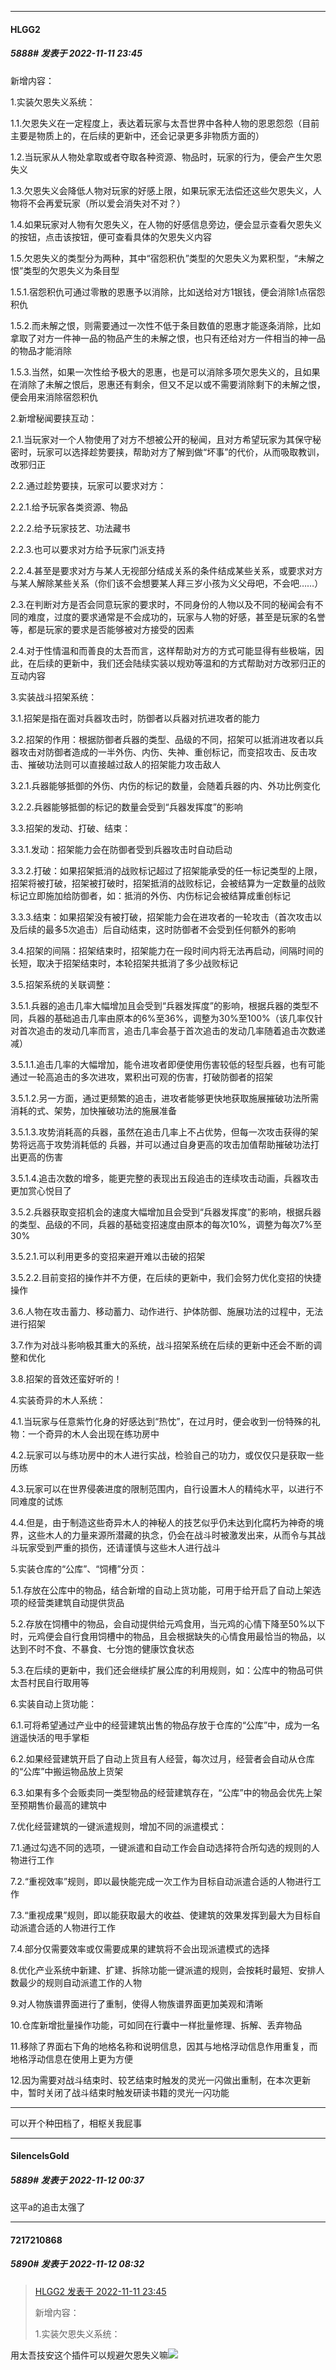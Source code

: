 

*****

####  HLGG2  
##### 5888#       发表于 2022-11-11 23:45

新增内容：

1.实装欠恩失义系统：

1.1.欠恩失义在一定程度上，表达着玩家与太吾世界中各种人物的恩恩怨怨（目前主要是物质上的，在后续的更新中，还会记录更多非物质方面的）

1.2.当玩家从人物处拿取或者夺取各种资源、物品时，玩家的行为，便会产生欠恩失义

1.3.欠恩失义会降低人物对玩家的好感上限，如果玩家无法偿还这些欠恩失义，人物将不会再爱玩家（所以爱会消失对不对？）

1.4.如果玩家对人物有欠恩失义，在人物的好感信息旁边，便会显示查看欠恩失义的按钮，点击该按钮，便可查看具体的欠恩失义内容

1.5.欠恩失义的类型分为两种，其中“宿怨积仇”类型的欠恩失义为累积型，“未解之恨”类型的欠恩失义为条目型

1.5.1.宿怨积仇可通过零散的恩惠予以消除，比如送给对方1银钱，便会消除1点宿怨积仇

1.5.2.而未解之恨，则需要通过一次性不低于条目数值的恩惠才能逐条消除，比如拿取了对方一件神一品的物品产生的未解之恨，也只有还给对方一件相当的神一品的物品才能消除

1.5.3.当然，如果一次性给予极大的恩惠，也是可以消除多项欠恩失义的，且如果在消除了未解之恨后，恩惠还有剩余，但又不足以或不需要消除剩下的未解之恨，便会用来消除宿怨积仇

2.新增秘闻要挟互动：

2.1.当玩家对一个人物使用了对方不想被公开的秘闻，且对方希望玩家为其保守秘密时，玩家可以选择趁势要挟，帮助对方了解到做“坏事”的代价，从而吸取教训，改邪归正

2.2.通过趁势要挟，玩家可以要求对方：

2.2.1.给予玩家各类资源、物品

2.2.2.给予玩家技艺、功法藏书

2.2.3.也可以要求对方给予玩家门派支持

2.2.4.甚至是要求对方与某人无视部分结成关系的条件结成某些关系，或要求对方与某人解除某些关系（你们该不会想要某人拜三岁小孩为义父母吧，不会吧……）

2.3.在判断对方是否会同意玩家的要求时，不同身份的人物以及不同的秘闻会有不同的难度，过度的要求通常是不会成功的，玩家与人物的好感，甚至是玩家的名誉等，都是玩家的要求是否能够被对方接受的因素

2.4.对于性情温和而善良的太吾而言，这样帮助对方的方式可能显得有些极端，因此，在后续的更新中，我们还会陆续实装以规劝等温和的方式帮助对方改邪归正的互动内容

3.实装战斗招架系统：

3.1.招架是指在面对兵器攻击时，防御者以兵器对抗进攻者的能力

3.2.招架的作用：根据防御者兵器的类型、品级的不同，招架可以抵消进攻者以兵器攻击对防御者造成的一半外伤、内伤、失神、重创标记，而变招攻击、反击攻击、摧破功法则可以直接越过敌人的招架能力攻击敌人

3.2.1.兵器能够抵御的外伤、内伤的标记的数量，会随着兵器的内、外功比例变化

3.2.2.兵器能够抵御的标记的数量会受到“兵器发挥度”的影响

3.3.招架的发动、打破、结束：

3.3.1.发动：招架能力会在防御者受到兵器攻击时自动启动

3.3.2.打破：如果招架抵消的战败标记超过了招架能承受的任一标记类型的上限，招架将被打破，招架被打破时，招架抵消的战败标记，会被结算为一定数量的战败标记立即施加给防御者，如：抵消的外伤、内伤标记会被结算成重创标记

3.3.3.结束：如果招架没有被打破，招架能力会在进攻者的一轮攻击（首次攻击以及后续的最多5次追击）后自动结束，这时防御者不会受到任何额外的影响

3.4.招架的间隔：招架结束时，招架能力在一段时间内将无法再启动，间隔时间的长短，取决于招架结束时，本轮招架共抵消了多少战败标记

3.5.招架系统的关联调整：

3.5.1.兵器的追击几率大幅增加且会受到“兵器发挥度”的影响，根据兵器的类型不同，兵器的基础追击几率由原本的6%至36%，调整为30%至100%（该几率仅针对首次追击的发动几率而言，追击几率会基于首次追击的发动几率随着追击次数递减）

3.5.1.1.追击几率的大幅增加，能令进攻者即便使用伤害较低的轻型兵器，也有可能通过一轮高追击的多次进攻，累积出可观的伤害，打破防御者的招架

3.5.1.2.另一方面，通过更频繁的追击，进攻者能够更快地获取施展摧破功法所需消耗的式、架势，加快摧破功法的施展准备

3.5.1.3.攻势消耗高的兵器，虽然在追击几率上不占优势，但每一次攻击获得的架势将远高于攻势消耗低的 兵器，并可以通过自身更高的攻击加值帮助摧破功法打出更高的伤害

3.5.1.4.追击次数的增多，能更完整的表现出五段追击的连续攻击动画，兵器攻击更加赏心悦目了

3.5.2.兵器获取变招机会的速度大幅增加且会受到“兵器发挥度”的影响，根据兵器的类型、品级的不同，兵器的基础变招速度由原本的每次10%，调整为每次7%至30%

3.5.2.1.可以利用更多的变招来避开难以击破的招架

3.5.2.2.目前变招的操作并不方便，在后续的更新中，我们会努力优化变招的快捷操作

3.6.人物在攻击蓄力、移动蓄力、动作进行、护体防御、施展功法的过程中，无法进行招架

3.7.作为对战斗影响极其重大的系统，战斗招架系统在后续的更新中还会不断的调整和优化

3.8.招架的音效还蛮好听的！

4.实装奇异的木人系统：

4.1.当玩家与任意紫竹化身的好感达到“热忱”，在过月时，便会收到一份特殊的礼物：一个奇异的木人会出现在练功房中

4.2.玩家可以与练功房中的木人进行实战，检验自己的功力，或仅仅只是获取一些历练

4.3.玩家可以在世界侵袭进度的限制范围内，自行设置木人的精纯水平，以进行不同难度的试炼

4.4.但是，由于制造这些奇异木人的神秘人的技艺似乎仍未达到化腐朽为神奇的境界，这些木人的力量来源所潜藏的执念，仍会在战斗时被激发出来，从而令与其战斗玩家受到严重的损伤，还请谨慎与这些木人进行战斗

5.实装仓库的“公库”、“饲槽”分页：

5.1.存放在公库中的物品，结合新增的自动上货功能，可用于给开启了自动上架选项的经营类建筑自动提供货品

5.2.存放在饲槽中的物品，会自动提供给元鸡食用，当元鸡的心情下降至50%以下时，元鸡便会自行食用饲槽中的物品，且会根据缺失的心情食用最恰当的物品，以达到不时不食、不暴食、七分饱的健康饮食状态

5.3.在后续的更新中，我们还会继续扩展公库的利用规则，如：公库中的物品可供太吾村民自行取用等

6.实装自动上货功能：

6.1.可将希望通过产业中的经营建筑出售的物品存放于仓库的“公库”中，成为一名逍遥快活的甩手掌柜

6.2.如果经营建筑开启了自动上货且有人经营，每次过月，经营者会自动从仓库的“公库”中搬运物品放上货架

6.3.如果有多个会贩卖同一类型物品的经营建筑存在，“公库”中的物品会优先上架至预期售价最高的建筑中

7.优化经营建筑的一键派遣规则，增加不同的派遣模式：

7.1.通过勾选不同的选项，一键派遣和自动工作会自动选择符合所勾选的规则的人物进行工作

7.2.“重视效率”规则，即以最快能完成一次工作为目标自动派遣合适的人物进行工作

7.3.“重视成果”规则，即以能获取最大的收益、使建筑的效果发挥到最大为目标自动派遣合适的人物进行工作

7.4.部分仅需要效率或仅需要成果的建筑将不会出现派遣模式的选择

8.优化产业系统中新建、扩建、拆除功能一键派遣的规则，会按耗时最短、安排人数最少的规则自动派遣工作的人物

9.对人物族谱界面进行了重制，使得人物族谱界面更加美观和清晰

10.仓库新增批量操作功能，可如同在行囊中一样批量修理、拆解、丢弃物品

11.移除了界面右下角的地格名称和说明信息，因其与地格浮动信息作用重复，而地格浮动信息在使用上更为方便

12.因为需要对战斗结束时、较艺结束时触发的灵光一闪做出重制，在本次更新中，暂时关闭了战斗结束时触发研读书籍的灵光一闪功能

----------------------------------------------------------------------------------------------------------------------------------

可以开个种田档了，相枢关我屁事



*****

####  SilenceIsGold  
##### 5889#       发表于 2022-11-12 00:37

这平a的追击太强了



*****

####  7217210868  
##### 5890#       发表于 2022-11-12 08:32

<blockquote><a href="httphttps://bbs.saraba1st.com/2b/forum.php?mod=redirect&amp;goto=findpost&amp;pid=58394155&amp;ptid=2092193" target="_blank">HLGG2 发表于 2022-11-11 23:45</a>

新增内容：

1.实装欠恩失义系统：</blockquote>
用太吾技安这个插件可以规避欠恩失义嘛<img src="https://static.saraba1st.com/image/smiley/carton2017/327.png" referrerpolicy="no-referrer">

